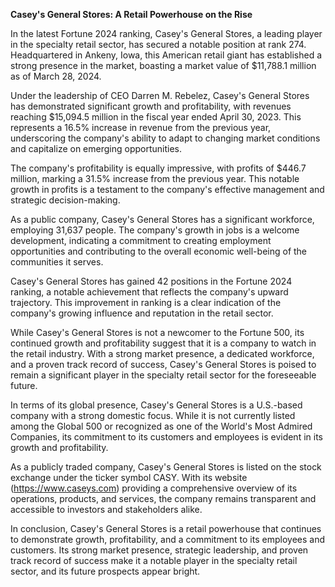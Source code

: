**Casey's General Stores: A Retail Powerhouse on the Rise**

In the latest Fortune 2024 ranking, Casey's General Stores, a leading player in the specialty retail sector, has secured a notable position at rank 274. Headquartered in Ankeny, Iowa, this American retail giant has established a strong presence in the market, boasting a market value of $11,788.1 million as of March 28, 2024.

Under the leadership of CEO Darren M. Rebelez, Casey's General Stores has demonstrated significant growth and profitability, with revenues reaching $15,094.5 million in the fiscal year ended April 30, 2023. This represents a 16.5% increase in revenue from the previous year, underscoring the company's ability to adapt to changing market conditions and capitalize on emerging opportunities.

The company's profitability is equally impressive, with profits of $446.7 million, marking a 31.5% increase from the previous year. This notable growth in profits is a testament to the company's effective management and strategic decision-making.

As a public company, Casey's General Stores has a significant workforce, employing 31,637 people. The company's growth in jobs is a welcome development, indicating a commitment to creating employment opportunities and contributing to the overall economic well-being of the communities it serves.

Casey's General Stores has gained 42 positions in the Fortune 2024 ranking, a notable achievement that reflects the company's upward trajectory. This improvement in ranking is a clear indication of the company's growing influence and reputation in the retail sector.

While Casey's General Stores is not a newcomer to the Fortune 500, its continued growth and profitability suggest that it is a company to watch in the retail industry. With a strong market presence, a dedicated workforce, and a proven track record of success, Casey's General Stores is poised to remain a significant player in the specialty retail sector for the foreseeable future.

In terms of its global presence, Casey's General Stores is a U.S.-based company with a strong domestic focus. While it is not currently listed among the Global 500 or recognized as one of the World's Most Admired Companies, its commitment to its customers and employees is evident in its growth and profitability.

As a publicly traded company, Casey's General Stores is listed on the stock exchange under the ticker symbol CASY. With its website (https://www.caseys.com) providing a comprehensive overview of its operations, products, and services, the company remains transparent and accessible to investors and stakeholders alike.

In conclusion, Casey's General Stores is a retail powerhouse that continues to demonstrate growth, profitability, and a commitment to its employees and customers. Its strong market presence, strategic leadership, and proven track record of success make it a notable player in the specialty retail sector, and its future prospects appear bright.